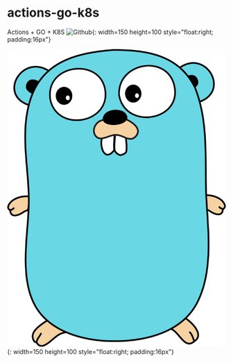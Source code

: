# actions-go-k8s
Actions + GO + K8S
![Github](https://ist.mit.edu/sites/default/files/styles/news_image_node/public/news_images/github_silhouette-740x555.jpg?itok=2xhUmVO3 "Github"){: width=150 height=100 style="float:right; padding:16px"}

![Gopher](https://raw.githubusercontent.com/golang-samples/gopher-vector/master/gopher.png "Gopher"){: width=150 height=100 style="float:right; padding:16px"}

